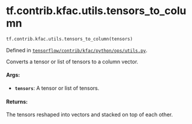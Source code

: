 <div itemscope itemtype="http://developers.google.com/ReferenceObject">
<meta itemprop="name" content="tf.contrib.kfac.utils.tensors_to_column" />
</div>

# tf.contrib.kfac.utils.tensors_to_column

``` python
tf.contrib.kfac.utils.tensors_to_column(tensors)
```



Defined in [`tensorflow/contrib/kfac/python/ops/utils.py`](https://www.tensorflow.org/code/tensorflow/contrib/kfac/python/ops/utils.py).

Converts a tensor or list of tensors to a column vector.

#### Args:

* <b>`tensors`</b>: A tensor or list of tensors.


#### Returns:

The tensors reshaped into vectors and stacked on top of each other.
